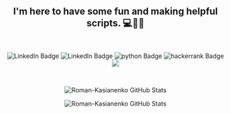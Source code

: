 
## <p align="center"> I'm here to have some fun and making helpful scripts. 💻🐍:robot: <br> <br></p>


<div id="badges" align="center">
  <img src="https://img.shields.io/badge/upwork-gray?logo=upwork&logoColor=green&style=for-the-badge" alt="LinkedIn Badge"/>
  <img src="https://img.shields.io/badge/LinkedIn-gray?style=for-the-badge&logo=linkedin&logoColor=green" alt="LinkedIn Badge"/>
  <img src="https://img.shields.io/badge/python-gray?logo=python&logoColor=green&style=for-the-badge" alt="python Badge"/>
  <img src="https://img.shields.io/badge/hackerrank-gray?logo=hackerrank&logoColor=green&style=for-the-badge" alt="hackerrank Badge"/>
  <a href="https://github.com/Roman-Kasianenko"><img src="https://img.shields.io/github/followers/Roman-Kasianenko?label=Roman-Kasianenko&logo=Github&style=for-the-badge&color=purple&logoColor=black"/></a></p>
</div>

<!-- <p align="center"><img src="https://visitor-badge.glitch.me/badge?page_id=Roman-Kasianenko&left_color=blue&right_color=purple" alt="visitor badge"/> -->
</br>


<p align="center"><img src="https://github-readme-stats-lake-omega.vercel.app/api?username=Roman-Kasianenko&show_icons=true&line&theme=highcontrast" alt="Roman-Kasianenko GitHub Stats" />

<p align="center"><img src="https://github-readme-stats.vercel.app/api/top-langs/?username=Roman-Kasianenko&layout=compact&theme=highcontrast" alt="Roman-Kasianenko GitHub Stats" />


<!--
**Roman-Kasianenko/Roman-Kasianenko** is a ✨ _special_ ✨ repository because its `README.md` (this file) appears on your GitHub profile.

Here are some ideas to get you started:

- 🔭 I’m currently working on ...
- 🌱 I’m currently learning ...
- 👯 I’m looking to collaborate on ...
- 🤔 I’m looking for help with ...
- 💬 Ask me about ...
- 📫 How to reach me: ...
- 😄 Pronouns: ...
- ⚡ Fun fact: ...
-->

